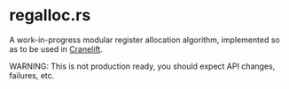 regalloc.rs
===

A work-in-progress modular register allocation algorithm, implemented so as to
be used in [Cranelift](https://github.com/bytecodealliance/cranelift).

WARNING: This is not production ready, you should expect API changes, failures,
etc.
